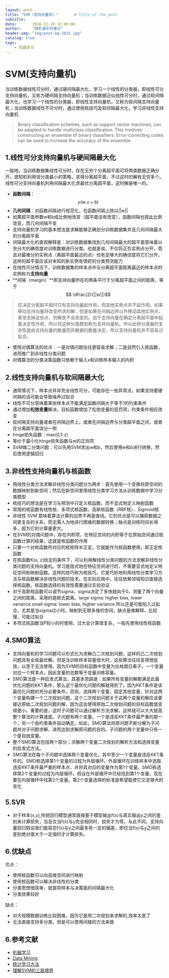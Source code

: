 ```yaml
---
layout: post
title: "SVM（支持向量机）"       # Title of the post
subtitle:  
date:       2016-11-19 12:00:00
author:     "随机漫步的傻瓜"
header-img: "img/post-bg-2015.jpg"
catalog: true
tags:
    - 机器学习
---
```


# SVM(支持向量机)

当训练数据线性可分时，通过硬间隔最大化，学习一个线性的分类器，即线性可分支持向量机，又称为硬间隔支持向量机；当训练数据近似线性可分时，通过软间隔最大化，也学习一个线性的分类器，即线性支持向量机，又称为软间隔支持向量机；当训练数据线性不可分时，通过使用核技巧及软间隔最大化，学习非线性支持向量机

> Binary classification schemes, such as support vector machines, can be adapted to handle multiclass classification. This involves constructing an ensemble of binary classifiers. Error-correcting codes can be used to increase the accuracy of the ensemble

## 1.线性可分支持向量机与硬间隔最大化
一般地，当训练数据集线性可分时，存在无穷个分离超平面可将两类数据正确分开。感知机利用误分类最小的策略，求得分离超平面，不过这时的解有无穷多个。线性可分支持向量机利用间隔最大化求最优分离超平面，这时解是唯一的。
- **函数间隔**：$$ y(w.x+b) $$
- **几何间隔**：对函数间隔进行规范化，在函数间隔上除以||w||
- 如果超平面参数w和b成比例地改变（超平面没有改变），函数间隔也按此比例改变，而几何间隔不变
- 支持向量机学习的基本想法是求解能够正确划分训练数据集并且几何间隔最大的分离超平面
- 间隔最大化的直观解释是：对训练数据集找到几何间隔最大的超平面意味着以充分大的确信度对训练数据进行分类。也就是说，不仅将正负实例点分开，而且对最难分的实例点（离超平面最近的点）也有足够大的确信度将它们分开。这样的超平面应该对未知的新实例有很好的分类预测能力
- 在线性可分情况下，训练数据集的样本点中与分离超平面距离最近的样本点的实例称为**支持向量**
- **间隔（margin）**即支持向量所在的两条平行于分离超平面之间的距离，等于$$ \dfrac{2}{||w||}$$
> 在决定分离超平面时只有支持向量起作用，而其他实例点并不起作用。如果移动支持向量将改变所求的解；但是如果在间隔边界以外移动其他实例点，甚至去掉这些点，则解是不会改变的。由于支持向量在确定分离超平面中起着决定性作用，所以将这种分类模型称为支持向量机。所以此种分类器的复杂性是由支持向量的数量而非数据的数量决定，所以支持向量机并不容易过拟合。
- 使用对偶算法的优点：一是对偶问题往往更容易求解；二是自然引入核函数，进而推广到非线性分类问题
- 对偶算法的分类决策函数只依赖于输入x和训练样本输入的内积

## 2.线性支持向量机与软间隔最大化
- 通常情况下，样本点并非完全线性可分，可能存在一些异常点。如果坚持要硬间隔的话可能会导致噪声过拟合
- 线性不可分意味着某些样本点不能满足函数间隔大于等于1的约束条件
- 通过增加**松弛变量**解决，目标函数增加了松弛变量的惩罚项，约束条件相应改变
- 软间隔支持向量或者在间隔边界上，或者在间隔边界与分类超平面之间，或者在分离超平面误分一侧
- hinge损失函数：max(0,1-z)
- 等价于最小化hinge损失函数与w的正则项
- SVM做二分类问题：可以先用SVM求出w和b，然后使用w和b进行转换，然后使用逻辑回归

## 3.非线性支持向量机与核函数
- 用线性分类方法求解非线性分类问题分为两步：首先使用一个变换将原空间的数据映射到新空间；然后在新空间里用线性分类学习方法从训练数据中学习分类模型
- 核技巧的想法是在学习与预测中只定义核函数，而不显式地定义映射函数
- 常用的核函数有线性核、多项式核函数、高斯核函数（RBF核）、Sigmoid核
- 非线性 SVM 意味着算法计算的边界不再是直线。它的优点是可以捕获数据之间更复杂的关系，而无需人为地进行困难的数据转换；缺点是训练时间长得多，因为它的计算量更大。
- 在SVM的对偶问题中，存在内积项，在特征空间的内积等于在原始空间通过核函数计算的结果，这就是核函数的作用
- 只要一个对称函数所对应的核矩阵半正定，它就能作为核函数使用，即正定核函数
- 在核函数K(x, z)给定的条件下，可以利用解线性分类问题的方法求解非线性分类问题的支持向量机。学习是隐式地在特征空间进行的，不需要显式地定义特征空间和映射函数。这样的技巧称为核技巧，它是巧妙地利用线性分类学习方法与核函数解决非线性问题的技术。在实际应用中，往往依赖领域知识直接选择核函数，核函数选择的有效性需要通过实验验证
- 对于高斯核函数可以调节sigma，sigma决定了多快趋向于0，测量了两个向量之间的距离，采用的是欧氏距离。large sigma: higher bias, lower variance.small sigma: lower bias, higher variance.所以还是可能陷入过拟合，尤其是当sigma过小时。映射到无限多维的空间，缺点是难解释，比较慢，可能过拟合
- 多项式核函数当P较小的时使用，过大会计算很复杂，一般先使用线性核函数

## 4.SMO算法
- 支持向量机的学习问题可以形式化为求解凸二次规划问题，这样的凸二次规划问题具有全局最优解。但是当训练样本容量很大时，这些算法往往变得很低效，以至于无法使用。因为SVM的目标函数中变量为拉格朗日乘子，一个变量对应一个样本点，因此变量的总数等于变量训练容量。
- SMO算法是一种启发式算法，其基本思路是：如果所有变量的解都满足此最优化问题的KKT条件，那么这个最优化问题的解就得到了。因为KKT条件是该最优化问题的充分必要条件。否则，选择两个变量，固定其他变量，针对这两个变量构建一个二次规划问题。这个二次规划问题关于这两个变量的解应该更接近原始二次规划问题的解，因为这会使得原始二次规划问题的目标函数值变得更小。重要的是，这时子问题可以通过解析方法求解，这样就可以大大提高整个算法的计算速度。子问题有两个变量，一个是违反KKT条件最严重的那一个，另一个由约束条件自动确定。如此，SMO算法将原问题不断分解为子问题并对子问题求解，进而达到求解原问题的目的。子问题的两个变量中只有一个是自由变量。
- 整个SMO算法包括两个部分；求解两个变量二次规划的解析方法和选择变量的启发式方法。
- SMO算法在每个子问题中选择两个变量优化，其中至少一个变量是违反KKT条件的。SMO称选择第1个变量的过程为外层循环。外层循环在训练样本中选取违反KKT条件最严重的样本点，并将其对应的变量作为第1个变量。SMO称选择第2个变量的过程为内层循环。假设在外层循环中已经找到第1个变量，现在要在内层循环中找第2个变量。第2个变量选择的标准是希望能使它又足够大的变化

## 5.SVR
- 对于样本(x,y),传统回归模型通常直接基于模型输出f(x)与真实输出y之间的差别来计算损失，当且仅当f(x)与y完全相同时，损失才为零。与此不同，支持向量回归假设我们能容忍f(x)与y之间最多有一定的偏差，即仅当f(x)与y之间的差别绝对值大于一定值时才计算损失。

## 6.优缺点
优点：
- 使用核函数可以向高维空间进行映射
- 使用核函数可以解决非线性的分类
- 分类思想很简单，就是将样本与决策面的间隔最大化
- 分类效果较好

缺点：
- 对大规模数据训练比较困难，因为它是用二次规划来求解的,效率太差了
- 无法直接支持多分类，但是可以使用间接的方法来做

## 6.参考文献
- [机器学习](https://book.douban.com/subject/26708119/)
- [Data Mining](https://book.douban.com/subject/6533777/)
- [统计学习方法](https://book.douban.com/subject/10590856/)
- [理解SVM的三层境界](http://blog.csdn.net/v_july_v/article/details/7624837)

